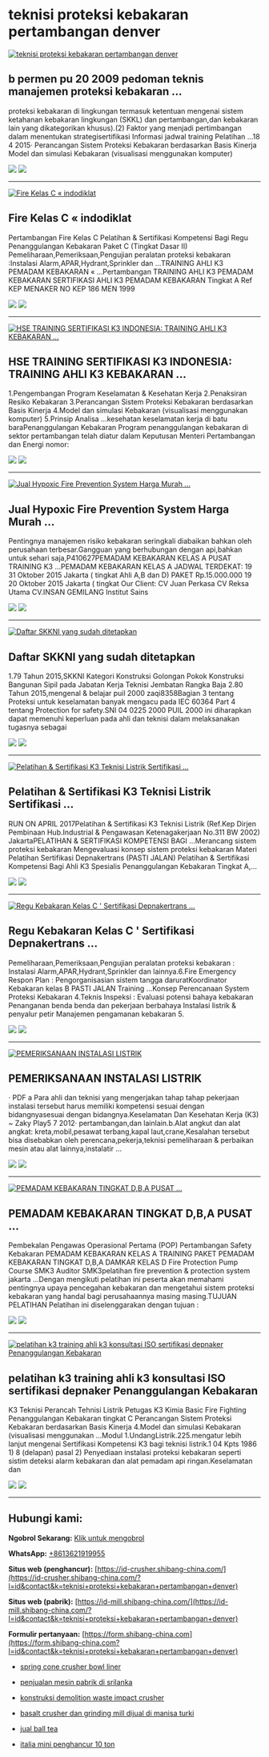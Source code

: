 # teknisi proteksi kebakaran pertambangan denver

<a href="https://swt.shibang-china.com/?l=id&img&k=teknisi+proteksi+kebakaran+pertambangan+denver" target="_blank">![teknisi proteksi kebakaran pertambangan denver](http://static.shibang-china.com/all-800x300/1032.jpg)</a>

## b permen pu 20 2009 pedoman teknis manajemen proteksi kebakaran …
proteksi kebakaran di lingkungan termasuk ketentuan mengenai sistem ketahanan kebakaran lingkungan (SKKL) dan pertambangan,dan kebakaran lain yang dikategorikan khusus).(2) Faktor yang menjadi pertimbangan dalam menentukan strategisertifikasi Informasi jadwal training Pelatihan …18 4 2015· Perancangan Sistem Proteksi Kebakaran berdasarkan Basis Kinerja Model dan simulasi Kebakaran (visualisasi menggunakan komputer)


<a href="https://whatsapp.shibangsoft.com/WhatsApp.php" target="_blank" title="WhatsApp">![](http://static.shibang-china.com/icon/whatsapp.png)</a> <a href="https://swt.shibang-china.com/?l=id&icon&k=teknisi+proteksi+kebakaran+pertambangan+denver" target="_blank">![](http://static.shibang-china.com/icon/chat-id.png)</a>

---

<a href="https://swt.shibang-china.com/?l=id&img&k=teknisi+proteksi+kebakaran+pertambangan+denver" target="_blank">![Fire Kelas C « indodiklat](http://static.shibang-china.com/all-800x300/453.jpg)</a>

## Fire Kelas C « indodiklat
Pertambangan Fire Kelas C Pelatihan & Sertifikasi Kompetensi Bagi Regu Penanggulangan Kebakaran Paket C (Tingkat Dasar II) Pemeliharaan,Pemeriksaan,Pengujian peralatan proteksi kebakaran :Instalasi Alarm,APAR,Hydrant,Sprinkler dan …TRAINING AHLI K3 PEMADAM KEBAKARAN « …Pertambangan TRAINING AHLI K3 PEMADAM KEBAKARAN SERTIFIKASI AHLI K3 PEMADAM KEBAKARAN Tingkat A Ref KEP MENAKER NO KEP 186 MEN 1999


<a href="https://whatsapp.shibangsoft.com/WhatsApp.php" target="_blank" title="WhatsApp">![](http://static.shibang-china.com/icon/whatsapp.png)</a> <a href="https://swt.shibang-china.com/?l=id&icon&k=teknisi+proteksi+kebakaran+pertambangan+denver" target="_blank">![](http://static.shibang-china.com/icon/chat-id.png)</a>

---

<a href="https://swt.shibang-china.com/?l=id&img&k=teknisi+proteksi+kebakaran+pertambangan+denver" target="_blank">![HSE TRAINING SERTIFIKASI K3 INDONESIA: TRAINING AHLI K3 KEBAKARAN …](http://static.shibang-china.com/all-800x300/766.jpg)</a>

## HSE TRAINING SERTIFIKASI K3 INDONESIA: TRAINING AHLI K3 KEBAKARAN …
1.Pengembangan Program Keselamatan & Kesehatan Kerja 2.Penaksiran Resiko Kebakaran 3.Perancangan Sistem Proteksi Kebakaran berdasarkan Basis Kinerja 4.Model dan simulasi Kebakaran (visualisasi menggunakan komputer) 5.Prinsip Analisa …kesehatan keselamatan kerja di batu baraPenanggulangan Kebakaran Program penanggulangan kebakaran di sektor pertambangan telah diatur dalam Keputusan Menteri Pertambangan dan Energi nomor:


<a href="https://whatsapp.shibangsoft.com/WhatsApp.php" target="_blank" title="WhatsApp">![](http://static.shibang-china.com/icon/whatsapp.png)</a> <a href="https://swt.shibang-china.com/?l=id&icon&k=teknisi+proteksi+kebakaran+pertambangan+denver" target="_blank">![](http://static.shibang-china.com/icon/chat-id.png)</a>

---

<a href="https://swt.shibang-china.com/?l=id&img&k=teknisi+proteksi+kebakaran+pertambangan+denver" target="_blank">![Jual Hypoxic Fire Prevention System Harga Murah …](http://static.shibang-china.com/all-800x300/702.jpg)</a>

## Jual Hypoxic Fire Prevention System Harga Murah …
Pentingnya manajemen risiko kebakaran seringkali diabaikan bahkan oleh perusahaan terbesar.Gangguan yang berhubungan dengan api,bahkan untuk sehari saja,P410627PEMADAM KEBAKARAN KELAS A PUSAT TRAINING K3 …PEMADAM KEBAKARAN KELAS A JADWAL TERDEKAT: 19 31 Oktober 2015 Jakarta ( tingkat Ahli A,B dan D) PAKET Rp.15.000.000 19 20 Oktober 2015 Jakarta ( tingkat Our Client: CV Juan Perkasa CV Reksa Utama CV.INSAN GEMILANG Institut Sains


<a href="https://whatsapp.shibangsoft.com/WhatsApp.php" target="_blank" title="WhatsApp">![](http://static.shibang-china.com/icon/whatsapp.png)</a> <a href="https://swt.shibang-china.com/?l=id&icon&k=teknisi+proteksi+kebakaran+pertambangan+denver" target="_blank">![](http://static.shibang-china.com/icon/chat-id.png)</a>

---

<a href="https://swt.shibang-china.com/?l=id&img&k=teknisi+proteksi+kebakaran+pertambangan+denver" target="_blank">![Daftar SKKNI yang sudah ditetapkan](http://static.shibang-china.com/all-800x300/1246.jpg)</a>

## Daftar SKKNI yang sudah ditetapkan
1.79 Tahun 2015,SKKNI Kategori Konstruksi Golongan Pokok Konstruksi Bangunan Sipil pada Jabatan Kerja Teknisi Jembatan Rangka Baja 2.80 Tahun 2015,mengenal & belajar puil 2000 zaqi8358Bagian 3 tentang Proteksi untuk keselamatan banyak mengacu pada IEC 60364 Part 4 tentang Protection for safety.SNI 04 0225 2000 PUIL 2000 ini diharapkan dapat memenuhi keperluan pada ahli dan teknisi dalam melaksanakan tugasnya sebagai


<a href="https://whatsapp.shibangsoft.com/WhatsApp.php" target="_blank" title="WhatsApp">![](http://static.shibang-china.com/icon/whatsapp.png)</a> <a href="https://swt.shibang-china.com/?l=id&icon&k=teknisi+proteksi+kebakaran+pertambangan+denver" target="_blank">![](http://static.shibang-china.com/icon/chat-id.png)</a>

---

<a href="https://swt.shibang-china.com/?l=id&img&k=teknisi+proteksi+kebakaran+pertambangan+denver" target="_blank">![Pelatihan & Sertifikasi K3 Teknisi Listrik Sertifikasi …](http://static.shibang-china.com/all-800x300/867.jpg)</a>

## Pelatihan & Sertifikasi K3 Teknisi Listrik Sertifikasi …
RUN ON APRIL 2017Pelatihan & Sertifikasi K3 Teknisi Listrik (Ref.Kep Dirjen Pembinaan Hub.Industrial & Pengawasan Ketenagakerjaan No.311 BW 2002) JakartaPELATIHAN & SERTIFIKASI KOMPETENSI BAGI …Merancang sistem proteksi kebakaran Mengevaluasi konsep sistem proteksi kebakaran Materi Pelatihan Sertifikasi Depnakertrans (PASTI JALAN) Pelatihan & Sertifikasi Kompetensi Bagi Ahli K3 Spesialis Penanggulangan Kebakaran Tingkat A,…


<a href="https://whatsapp.shibangsoft.com/WhatsApp.php" target="_blank" title="WhatsApp">![](http://static.shibang-china.com/icon/whatsapp.png)</a> <a href="https://swt.shibang-china.com/?l=id&icon&k=teknisi+proteksi+kebakaran+pertambangan+denver" target="_blank">![](http://static.shibang-china.com/icon/chat-id.png)</a>

---

<a href="https://swt.shibang-china.com/?l=id&img&k=teknisi+proteksi+kebakaran+pertambangan+denver" target="_blank">![Regu Kebakaran Kelas C ' Sertifikasi Depnakertrans …](http://static.shibang-china.com/all-800x300/60.jpg)</a>

## Regu Kebakaran Kelas C ' Sertifikasi Depnakertrans …
Pemeliharaan,Pemeriksaan,Pengujian peralatan proteksi kebakaran : Instalasi Alarm,APAR,Hydrant,Sprinkler dan lainnya.6.Fire Emergency Respon Plan : Pengorganisasian sistem tangga daruratKoordinator Kebakaran kelas B PASTI JALAN Training …Konsep Perencanaan System Proteksi Kebakaran 4.Teknis Inspeksi : Evaluasi potensi bahaya kebakaran Penanganan benda benda dan pekerjaan berbahaya Instalasi listrik & penyalur petir Manajemen pengamanan kebakaran 5.


<a href="https://whatsapp.shibangsoft.com/WhatsApp.php" target="_blank" title="WhatsApp">![](http://static.shibang-china.com/icon/whatsapp.png)</a> <a href="https://swt.shibang-china.com/?l=id&icon&k=teknisi+proteksi+kebakaran+pertambangan+denver" target="_blank">![](http://static.shibang-china.com/icon/chat-id.png)</a>

---

<a href="https://swt.shibang-china.com/?l=id&img&k=teknisi+proteksi+kebakaran+pertambangan+denver" target="_blank">![PEMERIKSANAAN INSTALASI LISTRIK](http://static.shibang-china.com/all-800x300/290.jpg)</a>

## PEMERIKSANAAN INSTALASI LISTRIK
· PDF a Para ahli dan teknisi yang mengerjakan tahap tahap pekerjaan instalasi tersebut harus memiliki kompetensi sesuai dengan bidangnyasesuai dengan bidangnya.Keselamatan Dan Kesehatan Kerja (K3) ~ Zaky Play5 7 2012· pertambangan,dan lainlain.b.Alat angkut dan alat angkat: kreta,mobil,pesawat terbang,kapal laut,crane,Kesalahan tersebut bisa disebabkan oleh perencana,pekerja,teknisi pemeliharaan & perbaikan mesin atau alat lainnya,instalatir …


<a href="https://whatsapp.shibangsoft.com/WhatsApp.php" target="_blank" title="WhatsApp">![](http://static.shibang-china.com/icon/whatsapp.png)</a> <a href="https://swt.shibang-china.com/?l=id&icon&k=teknisi+proteksi+kebakaran+pertambangan+denver" target="_blank">![](http://static.shibang-china.com/icon/chat-id.png)</a>

---

<a href="https://swt.shibang-china.com/?l=id&img&k=teknisi+proteksi+kebakaran+pertambangan+denver" target="_blank">![PEMADAM KEBAKARAN TINGKAT D,B,A PUSAT …](http://static.shibang-china.com/all-800x300/991.jpg)</a>

## PEMADAM KEBAKARAN TINGKAT D,B,A PUSAT …
Pembekalan Pengawas Operasional Pertama (POP) Pertambangan Safety Kebakaran PEMADAM KEBAKARAN KELAS A TRAINING PAKET PEMADAM KEBAKARAN TINGKAT D,B,A DAMKAR KELAS D Fire Protection Pump Course SMK3 Auditor SMK3pelatihan fire prevention & protection system jakarta …Dengan mengikuti pelatihan ini peserta akan memahami pentingnya upaya pencegahan kebakaran dan mengetahui sistem proteksi kebakaran yang handal bagi perusahaannya masing masing.TUJUAN PELATIHAN Pelatihan ini diselenggarakan dengan tujuan :


<a href="https://whatsapp.shibangsoft.com/WhatsApp.php" target="_blank" title="WhatsApp">![](http://static.shibang-china.com/icon/whatsapp.png)</a> <a href="https://swt.shibang-china.com/?l=id&icon&k=teknisi+proteksi+kebakaran+pertambangan+denver" target="_blank">![](http://static.shibang-china.com/icon/chat-id.png)</a>

---

<a href="https://swt.shibang-china.com/?l=id&img&k=teknisi+proteksi+kebakaran+pertambangan+denver" target="_blank">![pelatihan k3 training ahli k3 konsultasi ISO sertifikasi depnaker Penanggulangan Kebakaran](http://static.shibang-china.com/all-800x300/532.jpg)</a>

## pelatihan k3 training ahli k3 konsultasi ISO sertifikasi depnaker Penanggulangan Kebakaran
K3 Teknisi Perancah Tehnisi Listrik Petugas K3 Kimia Basic Fire Fighting Penanggulangan Kebakaran tingkat C Perancangan Sistem Proteksi Kebakaran berdasarkan Basis Kinerja 4.Model dan simulasi Kebakaran (visualisasi menggunakan …Modul 1.UndangListrik.225.mengatur lebih lanjut mengenai Sertifikasi Kompetensi K3 bagi teknisi Iistrik.1 04 Kpts 1986 1) 8 (delapan) pasal 2) Penyediaan instalasi proteksi kebakaran seperti sistim deteksi alarm kebakaran dan alat pemadam api ringan.Keselamatan dan


<a href="https://whatsapp.shibangsoft.com/WhatsApp.php" target="_blank" title="WhatsApp">![](http://static.shibang-china.com/icon/whatsapp.png)</a> <a href="https://swt.shibang-china.com/?l=id&icon&k=teknisi+proteksi+kebakaran+pertambangan+denver" target="_blank">![](http://static.shibang-china.com/icon/chat-id.png)</a>

---
## Hubungi kami:

**Ngobrol Sekarang:** [Klik untuk mengobrol](https://swt.shibang-china.com?l=id&contact&k=teknisi+proteksi+kebakaran+pertambangan+denver)

**WhatsApp:**  [+8613621919955](https://whatsapp.shibangsoft.com/WhatsApp.php)

**Situs web (penghancur):** [https://id-crusher.shibang-china.com/](https://id-crusher.shibang-china.com/?l=id&contact&k=teknisi+proteksi+kebakaran+pertambangan+denver)

**Situs web (pabrik):** [https://id-mill.shibang-china.com/](https://id-mill.shibang-china.com/?l=id&contact&k=teknisi+proteksi+kebakaran+pertambangan+denver)

**Formulir pertanyaan:** [https://form.shibang-china.com](https://form.shibang-china.com?l=id&contact&k=teknisi+proteksi+kebakaran+pertambangan+denver)

* [spring cone crusher bowl liner](../16/spring%20cone%20crusher%20bowl%20liner.md)

* [penjualan mesin pabrik di srilanka](../19/penjualan%20mesin%20pabrik%20di%20srilanka.md)

* [konstruksi demolition waste impact crusher](../16/konstruksi%20demolition%20waste%20impact%20crusher.md)

* [basalt crusher dan grinding mill dijual di manisa turki](../17/basalt%20crusher%20dan%20grinding%20mill%20dijual%20di%20manisa%20turki.md)

* [jual ball tea](../23/jual%20ball%20tea.md)

* [italia mini penghancur 10 ton](../30/italia%20mini%20penghancur%2010%20ton.md)